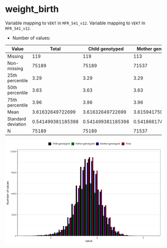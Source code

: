 # weight_birth
Variable mapping to `VEKT` in `MFR_541_v12`.
Variable mapping to `VEKT` in `MFR_541_v12`.
- Number of values:

| Value | Total | Child genotyped | Mother genotyped | Father genotyped |
| ----- | ----- | --------------- | ---------------- | ---------------- |
| Missing | 119 | 119 | 113 | 78 |
| Non-missing | 75189 | 75189 | 71537 | 50006 |
| 25th percentile | 3.29 | 3.29 | 3.29 | 3.296 |
| 50th percentile | 3.63 | 3.63 | 3.63 | 3.62 |
| 75th percentile | 3.96 | 3.96 | 3.96 | 3.96 |
| Mean | 3.61632649722699 | 3.61632649722699 | 3.61594175042286 | 3.61415426148862 |
| Standard deviation | 0.541499381185398 | 0.541499381185398 | 0.541866174896335 | 0.537904508472009 |
| N | 75189 | 75189 | 71537 | 50006 |



![](weight_birth_n.png)



